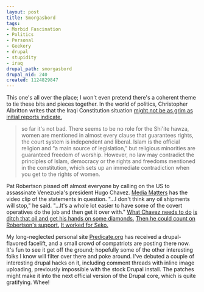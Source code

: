```yaml
--- 
layout: post
title: Smorgasbord
tags: 
- Morbid Fascination
- Politics
- Personal
- Geekery
- drupal
- stupidity
- iraq
drupal_path: smorgasbord
drupal_nid: 240
created: 1124829847
---
```

This one's all over the place; I won't even pretend there's a coherent theme to tie these bits and pieces together. In the world of politics, Christopher Albritton writes that the Iraqi Constitution situation <a href="http://www.back-to-iraq.com/archives/2005/08/iraqs_proposed_constitution_od.php">might not be as grim as initial reports indicate.</a>

<blockquote>so far it's not bad. There seems to be no role for the Shi'ite hawza, women are mentioned in almost every clause that guarantees rights, the court system is independent and liberal. Islam is the official religion and “a main source of legislation,” but religious minorities are guaranteed freedom of worship. However, no law may contradict the principles of Islam, democracy or the rights and freedoms mentioned in the constitution, which sets up an immediate contradiction when you get to the rights of women.</blockquote>

Pat Robertson pissed off almost everyone by calling on the US to assassinate Venezuela's president Hugo Chavez. <a href="http://mediamatters.org/items/200508220006">Media Matters</a> has the video clip of the statements in question. "...I don't think any oil shipments will stop," he said. "...It's a whole lot easier to have some of the covert operatives do the job and then get it over with." <a href="http://www.sullivan-county.com/news/pat_quotes/diamonds.html">What Chavez needs to do</a> <a href="http://www.baptistpillar.com/bd0043.htm">is ditch that oil and get his hands on some diamonds.</a>  <a href="http://www.washingtonpost.com/ac2/wp-dyn?pagename=article&amp;node=&amp;contentId=A5339-2001Nov9&amp;notFound=true">Then he could count on Robertson's support.</a> <a href="http://www.rotten.com/library/bio/dictators/mobutu-sese-seko/">It worked for Seko.</a>

My long-neglected personal site <a href="http://www.predicate.org">Predicate.org</a> has received a drupal-flavored facelift, and a small crowd of compatriots are posting there now. It's fun to see it get off the ground; hopefully some of the other interesting folks I know will filter over there and poke around. I've debuted a couple of interesting drupal hacks on it, including comment threads with inline image uploading, previously impossible with the stock Drupal install. The patches might make it into the next official version of the Drupal core, which is quite gratifying. Whee!
